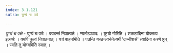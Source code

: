 ```yaml
---
index: 3.1.121
sutra: युग्यं च पत्रे

---
```

_युग्यं च पत्त्रे_ - युग्यं च पत्रे । क्यबन्तं निपात्यते । ण्यतोऽपवादः । युग्यो गौरिति । शकटादिना योक्तव्य इत्यर्थः । क्यपि कुत्वं निपातनात् । पत्रं वाहनमिति । पतन्ति गच्छन्त्यनेनेत्यर्थे 'दाम्नीशसे' त्यादिना करणे ष्ट्रन् । ण्यति तु योग्यमिति स्यात् ।